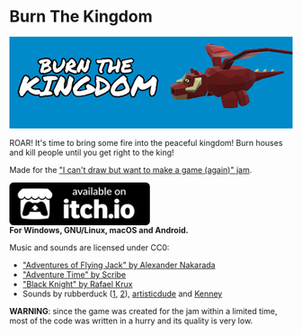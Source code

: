 # Burn The Kingdom

![](/banner.png)

ROAR! It's time to bring some fire into the peaceful kingdom! Burn houses and kill people until you get right to the king!

Made for the ["I can't draw but want to make a game (again)" jam](https://itch.io/jam/i-cant-draw-but-want-to-make-a-game-again).

<p><a href="https://leonkin.itch.io/burn-the-kingdom"><img src="/badge.png" width=250px align="middle"></a><br/><b>For Windows, GNU/Linux, macOS and Android.</b></p>

Music and sounds are licensed under CC0:

* ["Adventures of Flying Jack" by Alexander Nakarada](https://freepd.com/epic.php)
* ["Adventure Time" by Scribe](https://opengameart.org/content/adventure-time)
* ["Black Knight" by Rafael Krux](https://freepd.com/epic.php)
* Sounds by rubberduck ([1](https://opengameart.org/content/80-cc0-rpg-sfx), [2](https://opengameart.org/content/75-cc0-breaking-falling-hit-sfx)), [artisticdude](https://opengameart.org/content/swishes-sound-pack) and [Kenney](https://www.kenney.nl/assets/rpg-audio)

**WARNING**: since the game was created for the jam within a limited time, most of the code was written in a hurry and its quality is very low.
